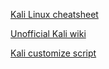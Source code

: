 [Kali Linux cheatsheet](https://github.com/NoorQureshi/kali-linux-cheatsheet)

[Unofficial Kali wiki](https://github.com/pwnwiki/kaliwiki)

[Kali customize script](https://github.com/Raikia/Kali-Setup)
